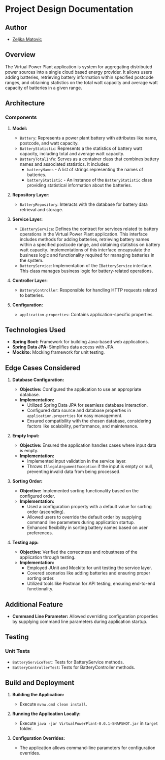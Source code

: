 #   Project Design Documentation


##  Author
 - [Zeljka Matovic](https://github.com/ZeljkaMatovic)


##  Overview

The Virtual Power Plant application is system for aggregating distributed power sources into a single cloud based energy provider. It allows users adding batteries, retrieving battery information within specified postcode ranges, and obtaining statistics on the total watt capacity and average watt capacity of batteries in a given range.


##  Architecture

### Components

1. **Model:**
    - `Battery`: Represents a power plant battery with attributes like name, postcode, and watt capacity.
    - `BatteryStatistic`: Represents a the statistics of battery watt capacity, including total and average watt capacity.
    - `BatteryTotalInfo`: Serves as a container class that combines battery names and associated statistics. It includes:
        - `batteryNames` - A list of strings representing the names of batteries.
        - `batteryStatistic` - An instance of the `BatteryStatistic` class providing statistical information about the batteries.

2. **Repository Layer:**
    - `BatteryRepository`: Interacts with the database for battery data retrieval and storage.

3. **Service Layer:**
    - `IBatteryService`: Defines the contract for services related to battery operations in the Virtual Power Plant application. This interface includes methods for adding batteries, retrieving battery names within a specified postcode range, and obtaining statistics on battery watt capacity. Implementations of this interface encapsulate the business logic and functionality required for managing batteries in the system.
    - `BatteryService`:  Implementation of the `IBatteryService` interface. This class manages business logic for battery-related operations.

4. **Controller Layer:**
    - `BatteryController`: Responsible for handling HTTP requests related to batteries.

5. **Configuration:**
    - `application.properties`: Contains application-specific properties.


##  Technologies Used

- **Spring Boot:** Framework for building Java-based web applications.
- **Spring Data JPA:** Simplifies data access with JPA.
- **Mockito:** Mocking framework for unit testing.


##  Edge Cases Considered

   1. **Database Configuration:**
   
      - **Objective:** Configured the application to use an appropriate database.
      - **Implementation:**
         - Utilized Spring Data JPA for seamless database interaction.
         - Configured data source and database properties in `application.properties` for easy management.
         - Ensured compatibility with the chosen database, considering factors like scalability, performance, and maintenance.

   2. **Empty Input:**

      - **Objective:** Ensured the application handles cases where input data is empty.
      - **Implementation:**
         - Implemented input validation in the service layer.
         - Throws `IllegalArgumentException` if the input is empty or null, preventing invalid data from being processed.

   3. **Sorting Order:**

      - **Objective:** Implemented sorting functionality based on the configured order.
      - **Implementation:**
         - Used a configuration property with a default value for sorting order (ascending).
         - Allowed users to override the default order by supplying command line parameters during application startup.
         - Enhanced flexibility in sorting battery names based on user preferences.

   4. **Testing app:** 

      - **Objective:** Verified the correctness and robustness of the application through testing.
      - **Implementation:**
         - Employed JUnit and Mockito for unit testing the service layer.
         - Covered scenarios like adding batteries and ensuring proper sorting order.
         - Utilized tools like Postman for API testing, ensuring end-to-end functionality.


##  Additional Feature

 - **Command Line Parameter:** Allowed overriding configuration properties by supplying command line parameters during application startup.


##  Testing

### Unit Tests

 - `BatteryServiceTest`: Tests for BatteryService methods.
 - `BatteryControllerTest`: Tests for BatteryController methods.


## Build and Deployment

1. **Building the Application:**
   - Execute `mvnw.cmd clean install`.

2. **Running the Application Locally:**
   - Execute `java -jar VirtualPowerPlant-0.0.1-SNAPSHOT.jar` in `target` folder.

3. **Configuration Overrides:**
   - The application allows command-line parameters for configuration overrides.


